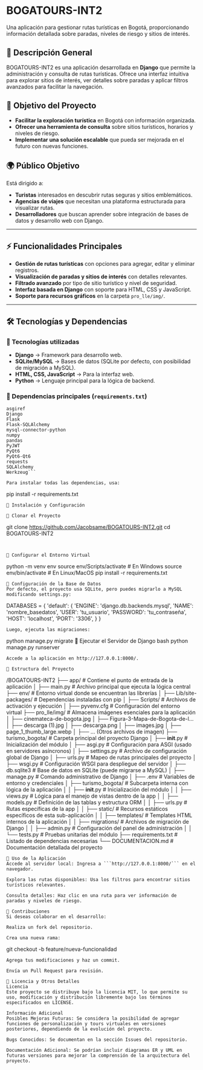 # BOGATOURS-INT2

Una aplicación para gestionar rutas turísticas en Bogotá, proporcionando información detallada sobre paradas, niveles de riesgo y sitios de interés.

## 📌 Descripción General

BOGATOURS-INT2 es una aplicación desarrollada en **Django** que permite la administración y consulta de rutas turísticas. Ofrece una interfaz intuitiva para explorar sitios de interés, ver detalles sobre paradas y aplicar filtros avanzados para facilitar la navegación.  

## 🎯 Objetivo del Proyecto

- **Facilitar la exploración turística** en Bogotá con información organizada.
- **Ofrecer una herramienta de consulta** sobre sitios turísticos, horarios y niveles de riesgo.
- **Implementar una solución escalable** que pueda ser mejorada en el futuro con nuevas funciones.

## 🌍 Público Objetivo

Está dirigido a:
- **Turistas** interesados en descubrir rutas seguras y sitios emblemáticos.
- **Agencias de viajes** que necesitan una plataforma estructurada para visualizar rutas.
- **Desarrolladores** que buscan aprender sobre integración de bases de datos y desarrollo web con Django.

---

## ⚡ Funcionalidades Principales

- **Gestión de rutas turísticas** con opciones para agregar, editar y eliminar registros.
- **Visualización de paradas y sitios de interés** con detalles relevantes.
- **Filtrado avanzado** por tipo de sitio turístico y nivel de seguridad.
- **Interfaz basada en Django** con soporte para HTML, CSS y JavaScript.
- **Soporte para recursos gráficos** en la carpeta `pro_lle/img/`.

---

## 🛠 Tecnologías y Dependencias

### 🔹 Tecnologías utilizadas
- **Django** → Framework para desarrollo web.
- **SQLite/MySQL** → Bases de datos (SQLite por defecto, con posibilidad de migración a MySQL).
- **HTML, CSS, JavaScript** → Para la interfaz web.
- **Python** → Lenguaje principal para la lógica de backend.

### 🔹 Dependencias principales (`requirements.txt`)
```plaintext
asgiref
Django
Flask
Flask-SQLAlchemy
mysql-connector-python
numpy
pandas
PyJWT
PyQt6
PyQt6-Qt6
requests
SQLAlchemy
Werkzeug```

Para instalar todas las dependencias, usa:
```
pip install -r requirements.txt

```
🚀 Instalación y Configuración

🔹 Clonar el Proyecto
```
git clone https://github.com/Jacobsame/BOGATOURS-INT2.git
cd BOGATOURS-INT2
```


🔹 Configurar el Entorno Virtual
```
python -m venv env
source env/Scripts/activate  # En Windows
source env/bin/activate      # En Linux/MacOS
pip install -r requirements.txt
```
🔹 Configuración de la Base de Datos
Por defecto, el proyecto usa SQLite, pero puedes migrarlo a MySQL modificando settings.py:
```
DATABASES = {
    'default': {
        'ENGINE': 'django.db.backends.mysql',
        'NAME': 'nombre_basedatos',
        'USER': 'tu_usuario',
        'PASSWORD': 'tu_contraseña',
        'HOST': 'localhost',
        'PORT': '3306',
    }
}
```
Luego, ejecuta las migraciones:

```
python manage.py migrate
🔹 Ejecutar el Servidor de Django
bash
python manage.py runserver
```
Accede a la aplicación en http://127.0.0.1:8000/.

📂 Estructura del Proyecto
```
/BOGATOURS-INT2
├── app/               # Contiene el punto de entrada de la aplicación
│   ├── main.py        # Archivo principal que ejecuta la lógica central
├── env/               # Entorno virtual donde se encuentran las librerías
│   ├── Lib/site-packages/  # Dependencias instaladas con pip
│   ├── Scripts/       # Archivos de activación y ejecución
│   ├── pyvenv.cfg     # Configuración del entorno virtual
├── pro_lle/img/       # Almacena imágenes esenciales para la aplicación
│   ├── cinemateca-de-bogota.jpg
│   ├── Figura-3-Mapa-de-Bogota-de-l...
│   ├── descarga (1).jpg
│   ├── descarga.png
│   ├── images.jpg
│   ├── page_1_thumb_large.webp
│   ├── ... (Otros archivos de imagen)
├── turismo_bogota/     # Carpeta principal del proyecto Django
│   ├── __init__.py     # Inicialización del módulo
│   ├── asgi.py         # Configuración para ASGI (usado en servidores asíncronos)
│   ├── settings.py     # Archivo de configuración global de Django
│   ├── urls.py         # Mapeo de rutas principales del proyecto
│   ├── wsgi.py         # Configuración WSGI para despliegue del servidor
│   ├── db.sqlite3      # Base de datos en SQLite (puede migrarse a MySQL)
│   ├── manage.py       # Comando administrativo de Django
│   ├── .env            # Variables de entorno y credenciales
│   ├── turismo_bogota/ # Subcarpeta interna con lógica de la aplicación
│   │   ├── __init__.py  # Inicialización del módulo
│   │   ├── views.py     # Lógica para el manejo de vistas dentro de la app
│   │   ├── models.py    # Definición de las tablas y estructura ORM
│   │   ├── urls.py      # Rutas específicas de la app
│   │   ├── static/      # Recursos estáticos específicos de esta sub-aplicación
│   │   ├── templates/   # Templates HTML internos de la aplicación
│   │   ├── migrations/  # Archivos de migración de Django
│   │   ├── admin.py     # Configuración del panel de administración
│   │   └── tests.py     # Pruebas unitarias del módulo
├── requirements.txt   # Listado de dependencias necesarias
└── DOCUMENTACION.md   # Documentación detallada del proyecto
```
📖 Uso de la Aplicación
Accede al servidor local: Ingresa a ```http://127.0.0.1:8000/``` en el navegador.

Explora las rutas disponibles: Usa los filtros para encontrar sitios turísticos relevantes.

Consulta detalles: Haz clic en una ruta para ver información de paradas y niveles de riesgo.

🤝 Contribuciones
Si deseas colaborar en el desarrollo:

Realiza un fork del repositorio.

Crea una nueva rama:
```
git checkout -b feature/nueva-funcionalidad
```
Agrega tus modificaciones y haz un commit.

Envía un Pull Request para revisión.

🔖 Licencia y Otros Detalles
Licencia
Este proyecto se distribuye bajo la licencia MIT, lo que permite su uso, modificación y distribución libremente bajo los términos especificados en LICENSE.

Información Adicional
Posibles Mejoras Futuras: Se considera la posibilidad de agregar funciones de personalización y tours virtuales en versiones posteriores, dependiendo de la evolución del proyecto.

Bugs Conocidos: Se documentan en la sección Issues del repositorio.

Documentación Adicional: Se podrían incluir diagramas ER y UML en futuras versiones para mejorar la comprensión de la arquitectura del proyecto.












